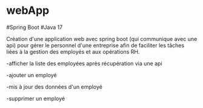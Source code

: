 # webApp
#Spring Boot
#Java 17

Création d'une application web avec spring boot (qui communique avec une api) pour gérer le personnel d'une entreprise afin de faciliter les tâches liées à la gestion des employés et aux opérations RH.

-afficher la liste des employées après récupération  via une api

-ajouter un employé

-mis à jour des données d'un employé

-supprimer un employé
